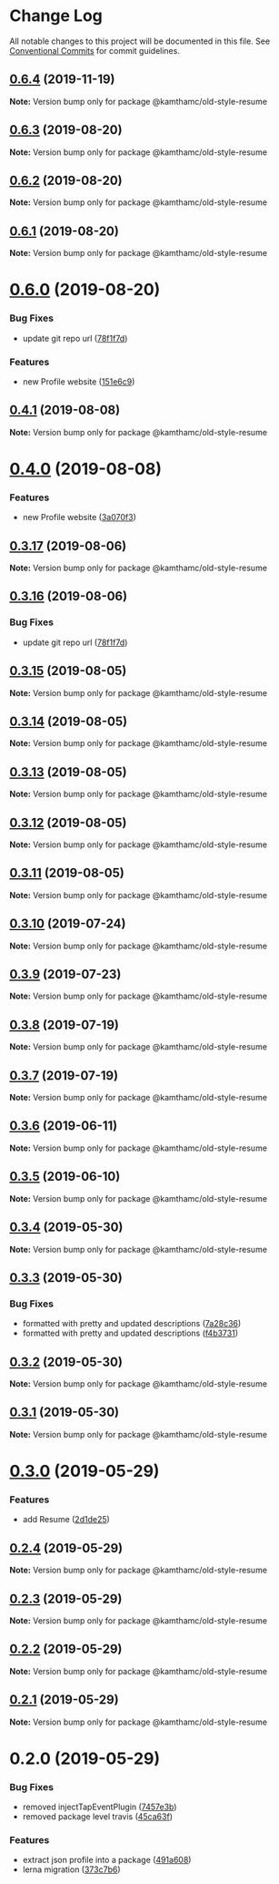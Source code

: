 # Change Log

All notable changes to this project will be documented in this file.
See [Conventional Commits](https://conventionalcommits.org) for commit guidelines.

## [0.6.4](https://github.com/kamthamc/resume/compare/v0.6.3...v0.6.4) (2019-11-19)

**Note:** Version bump only for package @kamthamc/old-style-resume

## [0.6.3](https://github.com/kamthamc/resume/compare/v0.6.2...v0.6.3) (2019-08-20)

**Note:** Version bump only for package @kamthamc/old-style-resume

## [0.6.2](https://github.com/kamthamc/resume/compare/v0.6.1...v0.6.2) (2019-08-20)

**Note:** Version bump only for package @kamthamc/old-style-resume

## [0.6.1](https://github.com/kamthamc/resume/compare/v0.6.0...v0.6.1) (2019-08-20)

**Note:** Version bump only for package @kamthamc/old-style-resume

# [0.6.0](https://github.com/kamthamc/resume/compare/v0.3.14...v0.6.0) (2019-08-20)

### Bug Fixes

- update git repo url ([78f1f7d](https://github.com/kamthamc/resume/commit/78f1f7d))

### Features

- new Profile website ([151e6c9](https://github.com/kamthamc/resume/commit/151e6c9))

## [0.4.1](https://github.com/kamthamc/resume/compare/v0.4.0...v0.4.1) (2019-08-08)

**Note:** Version bump only for package @kamthamc/old-style-resume

# [0.4.0](https://github.com/kamthamc/resume/compare/v0.3.17...v0.4.0) (2019-08-08)

### Features

- new Profile website ([3a070f3](https://github.com/kamthamc/resume/commit/3a070f3))

## [0.3.17](https://github.com/kamthamc/resume/compare/v0.3.16...v0.3.17) (2019-08-06)

**Note:** Version bump only for package @kamthamc/old-style-resume

## [0.3.16](https://github.com/kamthamc/resume/compare/v0.3.15...v0.3.16) (2019-08-06)

### Bug Fixes

- update git repo url ([78f1f7d](https://github.com/kamthamc/resume/commit/78f1f7d))

## [0.3.15](https://github.com/kamthamc/resume/compare/v0.3.14...v0.3.15) (2019-08-05)

**Note:** Version bump only for package @kamthamc/old-style-resume

## [0.3.14](https://github.com/kamthamc/resume/compare/v0.3.13...v0.3.14) (2019-08-05)

**Note:** Version bump only for package @kamthamc/old-style-resume

## [0.3.13](https://github.com/kamthamc/resume/compare/v0.3.12...v0.3.13) (2019-08-05)

**Note:** Version bump only for package @kamthamc/old-style-resume

## [0.3.12](https://github.com/kamthamc/resume/compare/v0.3.11...v0.3.12) (2019-08-05)

**Note:** Version bump only for package @kamthamc/old-style-resume

## [0.3.11](https://github.com/kamthamc/resume/compare/v0.3.10...v0.3.11) (2019-08-05)

**Note:** Version bump only for package @kamthamc/old-style-resume

## [0.3.10](https://github.com/kamthamc/resume/compare/v0.3.9...v0.3.10) (2019-07-24)

**Note:** Version bump only for package @kamthamc/old-style-resume

## [0.3.9](https://github.com/kamthamc/resume/compare/v0.3.8...v0.3.9) (2019-07-23)

**Note:** Version bump only for package @kamthamc/old-style-resume

## [0.3.8](https://github.com/kamthamc/resume/compare/v0.3.7...v0.3.8) (2019-07-19)

**Note:** Version bump only for package @kamthamc/old-style-resume

## [0.3.7](https://github.com/kamthamc/resume/compare/v0.3.6...v0.3.7) (2019-07-19)

**Note:** Version bump only for package @kamthamc/old-style-resume

## [0.3.6](https://github.com/kamthamc/resume/compare/v0.3.5...v0.3.6) (2019-06-11)

**Note:** Version bump only for package @kamthamc/old-style-resume

## [0.3.5](https://github.com/kamthamc/resume/compare/v0.3.4...v0.3.5) (2019-06-10)

**Note:** Version bump only for package @kamthamc/old-style-resume

## [0.3.4](https://github.com/kamthamc/resume/compare/v0.3.3...v0.3.4) (2019-05-30)

**Note:** Version bump only for package @kamthamc/old-style-resume

## [0.3.3](https://github.com/kamthamc/resume/compare/v0.3.2...v0.3.3) (2019-05-30)

### Bug Fixes

- formatted with pretty and updated descriptions ([7a28c36](https://github.com/kamthamc/resume/commit/7a28c36))
- formatted with pretty and updated descriptions ([f4b3731](https://github.com/kamthamc/resume/commit/f4b3731))

## [0.3.2](https://github.com/kamthamc/resume/compare/v0.3.1...v0.3.2) (2019-05-30)

**Note:** Version bump only for package @kamthamc/old-style-resume

## [0.3.1](https://github.com/kamthamc/resume/compare/v0.3.0...v0.3.1) (2019-05-30)

**Note:** Version bump only for package @kamthamc/old-style-resume

# [0.3.0](https://github.com/kamthamc/resume/compare/v0.2.4...v0.3.0) (2019-05-29)

### Features

- add Resume ([2d1de25](https://github.com/kamthamc/resume/commit/2d1de25))

## [0.2.4](https://github.com/kamthamc/resume/compare/v0.2.3...v0.2.4) (2019-05-29)

**Note:** Version bump only for package @kamthamc/old-style-resume

## [0.2.3](https://github.com/kamthamc/resume/compare/v0.2.2...v0.2.3) (2019-05-29)

**Note:** Version bump only for package @kamthamc/old-style-resume

## [0.2.2](https://github.com/kamthamc/resume/compare/v0.2.1...v0.2.2) (2019-05-29)

**Note:** Version bump only for package @kamthamc/old-style-resume

## [0.2.1](https://github.com/kamthamc/resume/compare/v0.2.0...v0.2.1) (2019-05-29)

**Note:** Version bump only for package @kamthamc/old-style-resume

# 0.2.0 (2019-05-29)

### Bug Fixes

- removed injectTapEventPlugin ([7457e3b](https://github.com/kamthamc/resume/commit/7457e3b))
- removed package level travis ([45ca63f](https://github.com/kamthamc/resume/commit/45ca63f))

### Features

- extract json profile into a package ([491a608](https://github.com/kamthamc/resume/commit/491a608))
- lerna migration ([373c7b6](https://github.com/kamthamc/resume/commit/373c7b6))

